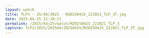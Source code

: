 ```yaml
---
layout: watch
title: TLP3 - 25/04/2025 - M20250425_222021_TLP_3T.jpg
date: 2025-04-25 22:20:21
permalink: /2025/04/25/watch/M20250425_222021_TLP_3
capture: TLP3/2025/202504/20250425/M20250425_222021_TLP_3T.jpg
---
```

